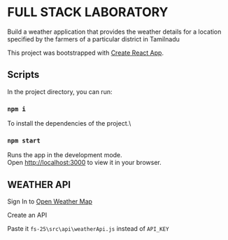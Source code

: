 # FULL STACK LABORATORY

Build a weather application that provides the weather details for a location specified by the farmers of a particular district in Tamilnadu

This project was bootstrapped with [Create React App](https://github.com/facebook/create-react-app).

## Scripts

In the project directory, you can run:

### `npm i`

To install the dependencies of the project.\

### `npm start`

Runs the app in the development mode.\
Open [http://localhost:3000](http://localhost:3000) to view it in your browser.

## WEATHER API

Sign In to [Open Weather Map](https://openweathermap.org/)

Create an API

Paste it `fs-25\src\api\weatherApi.js` instead of `API_KEY`
